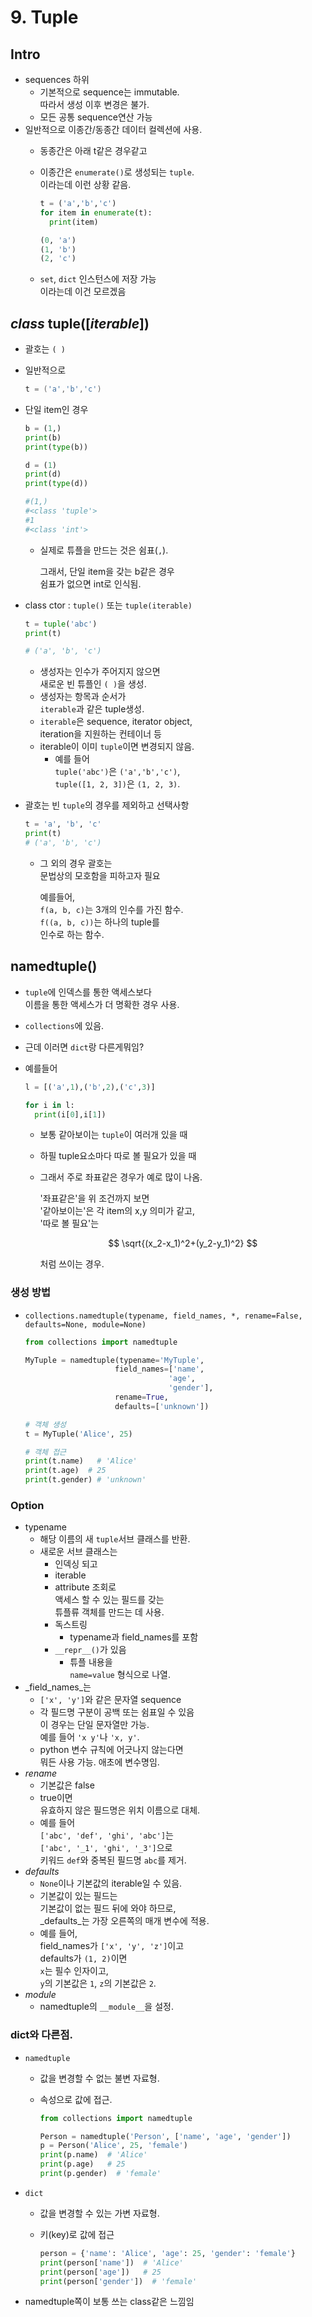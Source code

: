 # 9. Tuple

## Intro

* sequences 하위
  * 기본적으로 sequence는 immutable.\
    따라서 생성 이후 변경은 불가.
  * 모든 공통 sequence연산 가능
* 일반적으로 이종간/동종간 데이터 컬렉션에 사용.
  * 동종간은 아래 t같은 경우같고
  *   이종간은 `enumerate()`로 생성되는 `tuple`.\
      이라는데 이런 상황 같음.

      ```python
      t = ('a','b','c')
      for item in enumerate(t):
        print(item)
      ```

      ```python
      (0, 'a')
      (1, 'b')
      (2, 'c')
      ```
  * `set`, `dict` 인스턴스에 저장 가능\
    이라는데 이건 모르겠음

## _class_ tuple(\[_iterable_])

* 괄호는 `( )`
*   일반적으로

    ```csharp
    t = ('a','b','c')
    ```
*   단일 item인 경우

    ```python
    b = (1,)
    print(b)
    print(type(b))

    d = (1)
    print(d)
    print(type(d))

    #(1,)
    #<class 'tuple'>
    #1
    #<class 'int'>
    ```

    *   실제로 튜플을 만드는 것은 쉼표(`,`).

        그래서, 단일 item을 갖는 b같은 경우\
        쉼표가 없으면 int로 인식됨.
*   class ctor : `tuple()` 또는 `tuple(iterable)`

    ```python
    t = tuple('abc')
    print(t)

    # ('a', 'b', 'c')
    ```

    * 생성자는 인수가 주어지지 않으면\
      새로운 빈 튜플인 `( )`을 생성.
    * 생성자는 항목과 순서가\
      `iterable`과 같은 tuple생성.
    * `iterable`은 sequence, iterator object,\
      iteration을 지원하는 컨테이너 등
    * iterable이 이미 `tuple`이면 변경되지 않음.
      * 예를 들어\
        `tuple('abc')`은 `('a','b','c')`,\
        `tuple([1, 2, 3])`은 `(1, 2, 3)`.
*   괄호는 빈 `tuple`의 경우를 제외하고 선택사항

    ```python
    t = 'a', 'b', 'c'
    print(t)
    # ('a', 'b', 'c')
    ```

    *   그 외의 경우 괄호는\
        문법상의 모호함을 피하고자 필요

        예를들어,\
        `f(a, b, c)`는 3개의 인수를 가진 함수.\
        `f((a, b, c))`는 하나의 tuple를\
        인수로 하는 함수.

## namedtuple()

* `tuple`에 인덱스를 통한 액세스보다\
  이름을 통한 액세스가 더 명확한 경우 사용.
* `collections`에 있음.
* 근데 이러면 `dict`랑 다른게뭐임?
*   예를들어

    ```python
    l = [('a',1),('b',2),('c',3)]

    for i in l:
      print(i[0],i[1])
    ```

    * 보통 같아보이는 `tuple`이 여러개 있을 때
    * 하필 tuple요소마다 따로 볼 필요가 있을 때
    *   그래서 주로 좌표같은 경우가 예로 많이 나옴.

        '좌표같은'을 위 조건까지 보면\
        '같아보이는'은 각 item의 x,y 의미가 같고,\
        '따로 볼 필요'는

        $$
        \sqrt{(x_2-x_1)^2+(y_2-y_1)^2}
        $$

        처럼 쓰이는 경우.

### 생성 방법

*   `collections.namedtuple(typename, field_names, *, rename=False, defaults=None, module=None)`

    ```python
    from collections import namedtuple

    MyTuple = namedtuple(typename='MyTuple', 
                        field_names=['name', 
                                    'age',
                                    'gender'], 
                        rename=True, 
                        defaults=['unknown'])

    # 객체 생성
    t = MyTuple('Alice', 25)

    # 객체 접근
    print(t.name)   # 'Alice'
    print(t.age)  # 25
    print(t.gender) # 'unknown'
    ```

### Option

* typename
  * 해당 이름의 새 `tuple`서브 클래스를 반환.
  * 새로운 서브 클래스는
    * 인덱싱 되고
    * iterable
    * attribute 조회로\
      액세스 할 수 있는 필드를 갖는\
      튜플류 객체를 만드는 데 사용.
    * 독스트링
      * typename과 field\_names를 포함
    * `__repr__()`가 있음
      * 튜플 내용을  \
        `name=value` 형식으로 나열.
* _field\_names_는
  * `['x', 'y']`와 같은 문자열 sequence
  * 각 필드명 구분이 공백 또는 쉼표일 수 있음\
    이 경우는 단일 문자열만 가능.\
    예를 들어 `'x y'`나 `'x, y'`.
  * python 변수 규칙에 어긋나지 않는다면\
    뭐든 사용 가능. 애초에 변수명임.
* _rename_
  * 기본값은 false
  * true이면  \
    유효하지 않은 필드명은 위치 이름으로 대체.
  * 예를 들어\
    `['abc', 'def', 'ghi', 'abc']`는\
    `['abc', '_1', 'ghi', '_3']`으로  \
    키워드 `def`와 중복된 필드명 `abc`를 제거.
* _defaults_
  * `None`이나 기본값의 iterable일 수 있음.
  * 기본값이 있는 필드는\
    기본값이 없는 필드 뒤에 와야 하므로,\
    _defaults_는 가장 오른쪽의 매개 변수에 적용.
  * 예를 들어,\
    field\_names가 `['x', 'y', 'z']`이고\
    defaults가 `(1, 2)`이면\
    `x`는 필수 인자이고,\
    `y`의 기본값은 `1`, `z`의 기본값은 `2`.
* _module_
  * namedtuple의 `__module__`을 설정.

### dict와 다른점.

* `namedtuple`
  * 값을 변경할 수 없는 불변 자료형.
  *   속성으로 값에 접근.

      ```python
      from collections import namedtuple

      Person = namedtuple('Person', ['name', 'age', 'gender'])
      p = Person('Alice', 25, 'female')
      print(p.name)  # 'Alice'
      print(p.age)   # 25
      print(p.gender)  # 'female'

      ```
* `dict`
  * 값을 변경할 수 있는 가변 자료형.
  *   키(key)로 값에 접근

      ```python
      person = {'name': 'Alice', 'age': 25, 'gender': 'female'}
      print(person['name'])  # 'Alice'
      print(person['age'])   # 25
      print(person['gender'])  # 'female'

      ```
* namedtuple쪽이 보통 쓰는 class같은 느낌임
